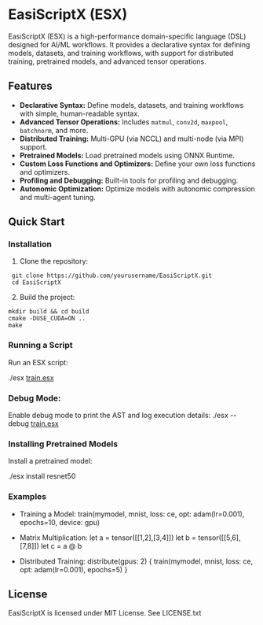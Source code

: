 # EasiScriptX (ESX)

EasiScriptX (ESX) is a high-performance domain-specific language (DSL) designed for AI/ML workflows. It provides a declarative syntax for defining models, datasets, and training workflows, with support for distributed training, pretrained models, and advanced tensor operations.

## Features
- **Declarative Syntax:** Define models, datasets, and training workflows with simple, human-readable syntax.
- **Advanced Tensor Operations:** Includes `matmul`, `conv2d`, `maxpool`, `batchnorm`, and more.
- **Distributed Training:** Multi-GPU (via NCCL) and multi-node (via MPI) support.
- **Pretrained Models:** Load pretrained models using ONNX Runtime.
- **Custom Loss Functions and Optimizers:** Define your own loss functions and optimizers.
- **Profiling and Debugging:** Built-in tools for profiling and debugging.
- **Autonomic Optimization:** Optimize models with autonomic compression and multi-agent tuning.

## Quick Start

### Installation
1. Clone the repository:
  ```
   git clone https://github.com/yourusername/EasiScriptX.git
   cd EasiScriptX
   ```

2. Build the project:
```
mkdir build && cd build
cmake -DUSE_CUDA=ON ..
make  
```


### Running a Script
Run an ESX script:

./esx [train.esx](http://_vscodecontentref_/10)

### Debug Mode:
Enable debug mode to print the AST and log execution details:
./esx --debug [train.esx](http://_vscodecontentref_/11)

### Installing Pretrained Models
Install a pretrained model:

./esx install resnet50

### Examples
- Training a Model:
train(mymodel, mnist, loss: ce, opt: adam(lr=0.001), epochs=10, device: gpu)

- Matrix Multiplication:
let a = tensor([[1,2],[3,4]])
let b = tensor([[5,6],[7,8]])
let c = a @ b

- Distributed Training:
distribute(gpus: 2) {
    train(mymodel, mnist, loss: ce, opt: adam(lr=0.001), epochs=5)
}

## License 

EasiScriptX is licensed under MIT License. See LICENSE.txt
